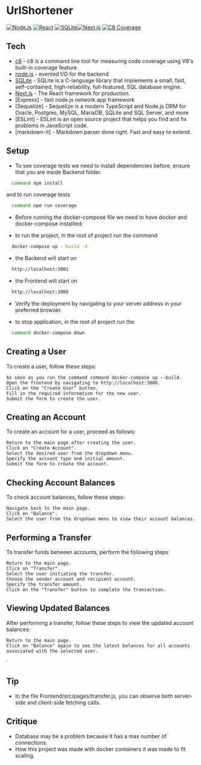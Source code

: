 # UrlShortener

[![NodeJs](https://upload.wikimedia.org/wikipedia/commons/thumb/d/d9/Node.js_logo.svg/220px-Node.js_logo.svg.png)](https://nodejs.org/en/) [![React](https://upload.wikimedia.org/wikipedia/commons/thumb/a/a7/React-icon.svg/220px-React-icon.svg.png)](https://reactjs.org/) 
[![SQLite](https://upload.wikimedia.org/wikipedia/commons/thumb/3/38/SQLite370.svg/220px-SQLite370.svg.png)](https://www.sqlite.org/)[![Next.js](https://upload.wikimedia.org/wikipedia/commons/thumb/8/8e/Nextjs-logo.svg/220px-Nextjs-logo.svg.png)](https://nextjs.org/)
[![C8 Coverage](https://img.shields.io/badge/coverage-95%25-brightgreen)](#)

## Tech
- [c8](https://github.com/bcoe/c8) - c8 is a command line tool for measuring code coverage using V8's built-in coverage feature.
- [node.js](https://nodejs.org/en/) - evented I/O for the backend
- [SQLite](https://www.sqlite.org/index.html) - SQLite is a C-language library that implements a small, fast, self-contained, high-reliability, full-featured, SQL database engine.
- [Next.js](https://nextjs.org/) - The React framework for production.
- [Express] - fast node.js network app framework
- [Sequelize] - Sequelize is a modern TypeScript and Node.js ORM for Oracle, Postgres, MySQL, MariaDB, SQLite and SQL Server, and more
- [ESLint] - ESLint is an open source project that helps you find and fix problems in JavaScript code.
- [markdown-it] - Markdown parser done right. Fast and easy to extend.

## Setup

- To see coverage tests we need to install dependencies before, ensure that you are inside Backend folder.
```sh
  command npm install
```
and to run coverage tests
```sh
  command npm run coverage
```
- Before running the docker-compose file we need to have docker and docker-compose installled:

- to run the project, in the root of project run the command
```sh
  docker-compose up --build -d
```
- the Backend will start on
```sh
  http://localhost:3001
```
- the Frontend will start on
```sh
  http://localhost:3000
```
- Verify the deployment by navigating to your server address in
  your preferred browser.

- to stop application, in the root of project run the
```sh
  command docker-compose down
```

## Creating a User

To create a user, follow these steps:

    As soon as you run the command command docker-compose up --build.
    Open the frontend by navigating to http://localhost:3000.
    Click on the "Create User" button.
    Fill in the required information for the new user.
    Submit the form to create the user.

## Creating an Account

To create an account for a user, proceed as follows:

    Return to the main page after creating the user.
    Click on "Create Account".
    Select the desired user from the dropdown menu.
    Specify the account type and initial amount.
    Submit the form to create the account.

## Checking Account Balances

To check account balances, follow these steps:

    Navigate back to the main page.
    Click on "Balance".
    Select the user from the dropdown menu to view their account balances.

## Performing a Transfer

To transfer funds between accounts, perform the following steps:

    Return to the main page.
    Click on "Transfer".
    Select the user initiating the transfer.
    Choose the sender account and recipient account.
    Specify the transfer amount.
    Click on the "Transfer" button to complete the transaction.

## Viewing Updated Balances

After performing a transfer, follow these steps to view the updated account balances:

    Return to the main page.
    Click on "Balance" again to see the latest balances for all accounts associated with the selected user.
`
## Tip
  - In the file Frontend/src/pages/transfer.js, you can observe both server-side and client-side fetching calls.
  
## Critique

- Database may be a problem because it has a max number of connections.
- How this project was made with docker containers it was made to fit scaling.
